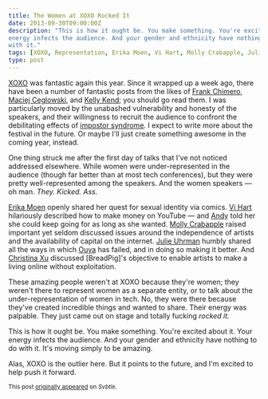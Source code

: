 ```yaml
---
title: The Women at XOXO Rocked It
date: 2013-09-30T09:00:00Z
description: "This is how it ought be. You make something. You're excited about it. Your
energy infects the audience. And your gender and ethnicity have nothing to do
with it."
tags: [XOXO, Representation, Erika Moen, Vi Hart, Molly Crabapple, Julie Uhrman, Christina Xu, Love]
type: post
---
```


[XOXO] was fantastic again this year. Since it wrapped up a week ago, there have
been a number of fantastic posts from the likes of [Frank Chimero],
[Maciej Ceglowski], and [Kelly Kend]; you should go read them. I was
particularly moved by the unabashed vulnerability and honesty of the speakers,
and their willingness to recruit the audience to confront the debilitating
effects of [impostor syndrome]. I expect to write more about the festival in the
future. Or maybe I'll just create something awesome in the coming year, instead.

One thing struck me after the first day of talks that I've not noticed addressed
elsewhere. While women were under-represented in the audience (though far better
than at most tech conferences), but they were pretty well-represented among the
speakers. And the women speakers — oh man. *They. Kicked. Ass.*

[Erika Moen] openly shared her quest for sexual identity via comics. [Vi Hart]
hilariously described how to make money on YouTube — and [Andy] told her she
could keep going for as long as she wanted. [Molly Crabapple] raised important
yet seldom discussed issues around the independence of artists and the
availability of capital on the internet. [Julie Uhrman] humbly shared all the
ways in which [Ouya] has failed, and in doing so making it better. And
[Christina Xu] discussed [BreadPig]'s objective to enable artists to make a
living online without exploitation.

These amazing people weren't at XOXO because they're women; they weren't there
to represent women as a separate entity, or to talk about the
under-representation of women in tech. No, they were there because they've
created incredible things and wanted to share. Their energy was palpable. They
just came out on stage and totally fucking *rocked it.*

This is how it ought be. You make something. You're excited about it. Your
energy infects the audience. And your gender and ethnicity have nothing to do
with it. It's moving simply to be amazing.

Alas, XOXO is the outlier here. But it points to the future, and I'm excited to
help push it forward.

<small>This post [originally appeared] on *Svbtle.*</small>

  [XOXO]: http://xoxofest.com/
  [Frank Chimero]: http://www.instapaper.com/read/415951464
  [Maciej Ceglowski]: https://blog.pinboard.in/2013/09/xoxo_talk_notes/
  [Kelly Kend]: https://medium.com/xoxo-festival/626deff2e75e
  [impostor syndrome]: http://en.wikipedia.org/wiki/Impostor_syndrome
  [Vi Hart]: http://www.youtube.com/user/Vihart
  [Erika Moen]: http://www.erikamoen.com
  [Molly Crabapple]: http://mollycrabapple.com/
  [Julie Uhrman]: https://twitter.com/juhrman
  [Christina Xu]: https://twitter.com/xuhulk
  [Andy]: http://waxy.org/
  [Ouya]: https://www.ouya.tv/
  [originally appeared]: https://theory.svbtle.com/the-xoxo-women-rocked-it
